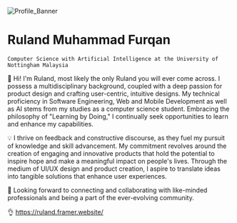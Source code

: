 ![Profile_Banner](https://user-images.githubusercontent.com/64399691/212365650-a581fae7-75dd-4731-9324-f1b4845c8df0.png)
# **Ruland Muhammad Furqan**  
`Computer Science with Artificial Intelligence at the University of Nottingham Malaysia` 
  
👋 Hi! I'm Ruland, most likely the only Ruland you will ever come across. I possess a multidisciplinary background, coupled with a deep passion for product design and crafting user-centric, intuitive designs. My technical proficiency in Software Engineering, Web and Mobile Development as well as AI stems from my studies as a computer science student. Embracing the philosophy of "Learning by Doing," I continually seek opportunities to learn and enhance my capabilities.

💡 I thrive on feedback and constructive discourse, as they fuel my pursuit of knowledge and skill advancement. My commitment revolves around the creation of engaging and innovative products that hold the potential to inspire hope and make a meaningful impact on people's lives. Through the medium of UI/UX design and product creation, I aspire to translate ideas into tangible solutions that enhance user experiences.

🤝 Looking forward to connecting and collaborating with like-minded professionals and being a part of the ever-evolving community.

👌 https://ruland.framer.website/

<!---
- [LinkedIn](https://www.linkedin.com/in/ruland-muhammad-furqan/)
- [GitHub](https://github.com/ruland39)
- [Behance](https://www.behance.net/rulandfurqan1)
- [Dribbble](https://dribbble.com/ruland39)
- [Contra]()
- [Portfolio]()
- [Zaap](https://zaap.bio/ruland39)
- [wlo](https://wlo.link/@ruland39 ) 

--->

<!---
ruland39/ruland39 is a ✨ special ✨ repository because its `README.md` (this file) appears on your GitHub profile.
You can click the Preview link to take a look at your changes.
--->
